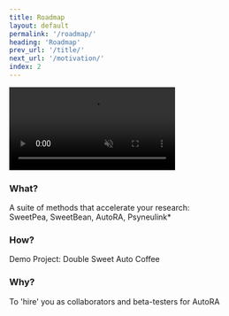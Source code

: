```yaml
---
title: Roadmap
layout: default
permalink: '/roadmap/'
heading: 'Roadmap'
prev_url: '/title/'
next_url: '/motivation/'
index: 2
---
```

<div id="left" class="content-column">
<video autoplay loop muted playsinline id="title-video" class="visualisation" style="color: white">
  <source src="{{ '/assets/videos/coffee.mp4' | relative_url }}" type="video/mp4">
  Your browser does not support the video tag.
</video>
</div>

<div id="right" class="content-column">
<div>
<h3>What?</h3>
<div class="text small">A suite of methods that accelerate your research:</div>
<div class="text small">SweetPea, SweetBean, AutoRA, Psyneulink*</div>
</div>
<div>
<h3>How?</h3>
<div class="text small">Demo Project: Double Sweet Auto Coffee</div>
</div>
<div>
<h3>Why?</h3>
<div class="text small">To 'hire' you as collaborators and beta-testers for AutoRA</div>
</div>
</div>
